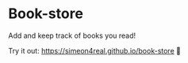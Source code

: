 # Book-store

Add and keep track of books you read!

Try it out: https://simeon4real.github.io/book-store 🚀
